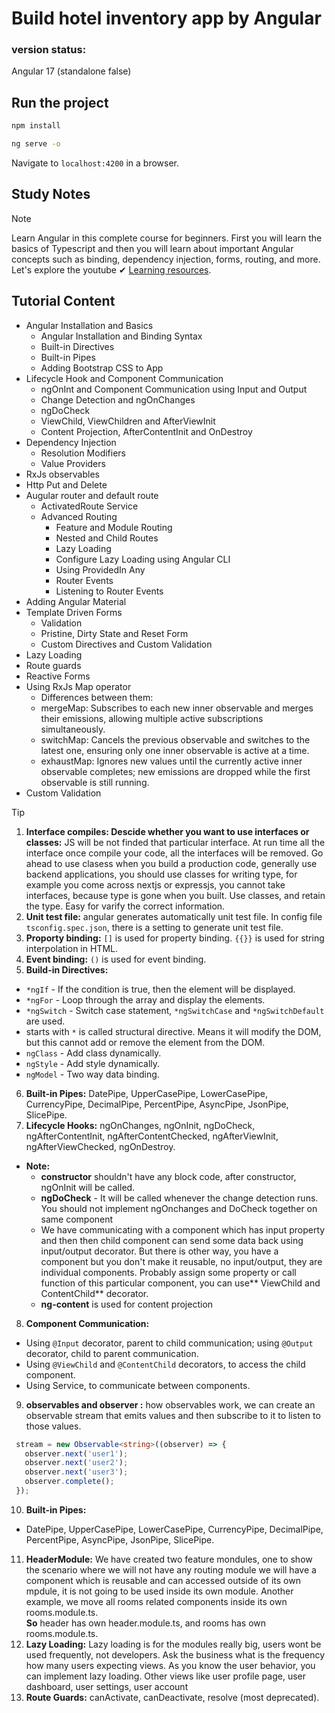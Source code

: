 # Build hotel inventory app by Angular 
### version status:
Angular 17 (standalone false)
## Run the project
```bash
npm install

ng serve -o
```
Navigate to `localhost:4200` in a browser.
## Study Notes
> [!NOTE]
> Learn Angular in this complete course for beginners. First you will learn the basics of Typescript and then you will learn about important Angular concepts such as binding, dependency injection, forms, routing, and more. Let's explore the youtube ✔ [Learning resources](https://www.youtube.com/watch?v=3qBXWUpoPHo&t=608s).


 ## Tutorial Content
 - Angular Installation and Basics
   - Angular Installation and Binding Syntax
   - Built-in Directives
   - Built-in Pipes
   - Adding Bootstrap CSS to App
 - Lifecycle Hook and Component Communication
   - ngOnInt and Component Communication using Input and Output
   - Change Detection and ngOnChanges
   - ngDoCheck
   - ViewChild, ViewChildren and AfterViewInit
   - Content Projection, AfterContentInit and OnDestroy
 - Dependency Injection
   - Resolution Modifiers
   - Value Providers
 - RxJs observables
 - Http Put and Delete
 - Augular router and default route
   - ActivatedRoute Service
   - Advanced Routing
     - Feature and Module Routing
     - Nested and Child Routes
     - Lazy Loading
     - Configure Lazy Loading using Angular CLI
     - Using ProvidedIn Any
     - Router Events
     - Listening to Router Events
 - Adding Angular Material
 - Template Driven Forms
   - Validation
   - Pristine, Dirty State and Reset Form
   - Custom Directives and Custom Validation
 - Lazy Loading
 - Route guards
 - Reactive Forms
 - Using RxJs Map operator
   - Differences between them:
   - mergeMap: Subscribes to each new inner observable and merges their emissions, allowing multiple active subscriptions simultaneously.
   - switchMap: Cancels the previous observable and switches to the latest one, ensuring only one inner observable is active at a time.
   - exhaustMap: Ignores new values until the currently active inner observable completes; new emissions are dropped while the first observable is still running.
- Custom Validation
> [!TIP]
> 1. **Interface compiles: Descide whether you want to use interfaces or classes:** JS will be not finded that particular interface. At run time all the interface once compile your code, all the interfaces will be removed. Go ahead to use clasess when you build a production code, generally use backend applications, you should use classes for writing type, for example you come across nextjs or expressjs, you cannot take interfaces, because type is gone when you built. Use classes, and retain the type. Easy for varify the correct information.
> 2. **Unit test file:** angular generates automatically unit test file. In config file `tsconfig.spec.json`, there is a setting to generate unit test file.
> 3. **Proporty binding:** `[]` is used for property binding. `{{}}` is used for string interpolation in HTML.
> 4. **Event binding:** `()` is used for event binding.
> 5. **Build-in Directives:** 
> - `*ngIf` - If the condition is true, then the element will be displayed.
> - `*ngFor` - Loop through the array and display the elements.
> - `*ngSwitch` - Switch case statement, `*ngSwitchCase` and `*ngSwitchDefault` are used.
> - starts with `*` is called structural directive. Means it will modify the DOM, but this cannot add or remove the element from the DOM.
> - `ngClass` - Add class dynamically.
> - `ngStyle` - Add style dynamically.
> - `ngModel` - Two way data binding.
> 6. **Built-in Pipes:** DatePipe, UpperCasePipe, LowerCasePipe, CurrencyPipe, DecimalPipe, PercentPipe, AsyncPipe, JsonPipe, SlicePipe.
> 7. **Lifecycle Hooks:** ngOnChanges, ngOnInit, ngDoCheck, ngAfterContentInit, ngAfterContentChecked, ngAfterViewInit, ngAfterViewChecked, ngOnDestroy.<br>
  > - **Note:**
  >   - **constructor** shouldn't have any block code, after constructor, ngOnInit will be called. <br>
  >   - **ngDoCheck** - It will be called whenever the change detection runs. You should not implement ngOnchanges and DoCheck together on same component<br>
  >   - We have communicating with a component which has input property and then then child component can send some data back using input/output decorator. But there is other way, you have a component but you don't make it reusable, no input/output, they are individual components. Probably assign some property or call function of this particular component, you can use** ViewChild and ContentChild** decorator.<br>
  >   - **ng-content** is used for content projection
> 
> 8. **Component Communication:**
> - Using `@Input` decorator, parent to child communication; using `@Output` decorator, child to parent communication.
> - Using `@ViewChild` and `@ContentChild` decorators, to access the child component.
> - Using Service, to communicate between components.
> 
> 9. **observables and observer :**
> how observables work, we can create an observable stream that emits values and then subscribe to it to listen to those values.
> ```ts
>  stream = new Observable<string>((observer) => {
>    observer.next('user1');
>    observer.next('user2');
>    observer.next('user3');
>    observer.complete();
>  });
>```
> 10. **Built-in Pipes:**
> - DatePipe, UpperCasePipe, LowerCasePipe, CurrencyPipe, DecimalPipe, PercentPipe, AsyncPipe, JsonPipe, SlicePipe.
> 11. **HeaderModule:** We have created two feature mondules, one to show the scenario where we will not have any routing module we will have a component which is reusable and can accessed outside of its own mpdule, it is not going to be used inside its own module. Another example, we move all rooms related components inside its own rooms.module.ts. <br>
> **So** header has own header.module.ts, and rooms has own rooms.module.ts.
> 12. **Lazy Loading:** Lazy loading is for the modules really big, users wont be used frequently, not developers. Ask the business what is the frequency how many users expecting views. As you know the user behavior, you can implement lazy loading. Other views like user profile page, user dashboard, user settings, user account <br>
> 13. **Route Guards:** canActivate, canDeactivate, resolve (most deprecated).